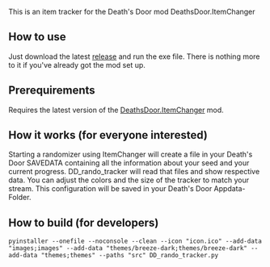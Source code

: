 This is an item tracker for the Death's Door mod DeathsDoor.ItemChanger
## How to use
Just download the latest <a href="https://github.com/SpR3AD1/DD_rando_tracker/releases">release</a> and run the exe file.
There is nothing more to it if you've already got the mod set up.
## Prerequirements
Requires the latest version of the <a href="https://github.com/dpinela/DeathsDoor.ItemChanger/releases">DeathsDoor.ItemChanger</a> mod.
## How it works (for everyone interested)
Starting a randomizer using ItemChanger will create a file in your Death's Door SAVEDATA containing all the information about your seed and your current progress.
DD_rando_tracker will read that files and show respective data.
You can adjust the colors and the size of the tracker to match your stream. This configuration will be saved in your Death's Door Appdata-Folder.
## How to build (for developers)
```
pyinstaller --onefile --noconsole --clean --icon "icon.ico" --add-data "images;images" --add-data "themes/breeze-dark;themes/breeze-dark" --add-data "themes;themes" --paths "src" DD_rando_tracker.py
```
